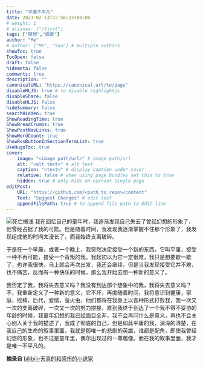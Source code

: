 ```yaml
---
title: "平庸不平凡"
date: 2023-02-13T22:58:22+08:00
# weight: 1
# aliases: ["/first"]
tags: ["随想","摘录"]
author: "Me"
# author: ["Me", "You"] # multiple authors
showToc: true
TocOpen: false
draft: false
hidemeta: false
comments: true
description: ""
canonicalURL: "https://canonical.url/to/page"
disableHLJS: true # to disable highlightjs
disableShare: false
disableHLJS: false
hideSummary: false
searchHidden: true
ShowReadingTime: true
ShowBreadCrumbs: true
ShowPostNavLinks: true
ShowWordCount: true
ShowRssButtonInSectionTermList: true
UseHugoToc: true
cover:
    image: "<image path/url>" # image path/url
    alt: "<alt text>" # alt text
    caption: "<text>" # display caption under cover
    relative: false # when using page bundles set this to true
    hidden: true # only hide on current single page
editPost:
    URL: "https://github.com/<path_to_repo>/content"
    Text: "Suggest Changes" # edit text
    appendFilePath: true # to append file path to Edit link
---
```


![死亡搁浅](https://up-web.pages.dev/img/20230213231001.457e6f66.jpg "死亡搁浅")
我在回忆自己的童年时，我逐渐发现自己失去了曾经幻想的形象了，他曾经占据了我的可能。但是随着时间，我发现我逐渐掌握不住那个形象了，我发现组成他的时间太漫长了，而我始终支离破碎。

于是在一个早晨，或者一个晚上，我突然决定接受一个新的东西，它叫平庸，接受一种不再可能，接受一个背叛的我。我起初以为它一定很难，我只是想要歇一歇了，也许我很快，马上就会再次出发，我还会继续。但是当我发现接受它并不难，也不痛苦，反而有一种快乐的时候，那么我开始去想一种新的意义了。

我否定了我，我将失去意义吗？我没有到达那个想象中的我，我将失去意义吗？不，我重新定义了一种新的意义，它不坏，再度随着时间，我将意识到健康，家庭，摇椅，后代，爱情，萤火虫，他们都将在我身上以各种形式打败我，我一次又一次的支离破碎，一次又一次的努力拼接，直到我终于到达了一个我不得不妥协的年龄的时候，我童年幻想的我已经面目全非，我不会再问什么是意义，再也不会关心别人关于我的描述了，我成了彻底的自己，但是如此平庸的我，深深的清楚，在我自己的生命的叙事里面，我就是那唯一的悲剧的英雄，谁都是配角，即使我曾经幻想的形象，也不过是童年里，偶尔出现过的一尊雕像。而在我的叙事里面，我才是唯一不平凡的。

**摘录自** [bilibili-天真的和感伤的小说家](https://www.bilibili.com/video/BV1WM411Y7Jk "功绩社会生产抑郁症患者和厌世者？")